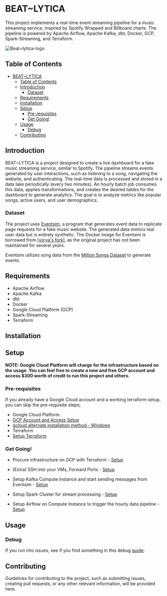 # BEAT~LYTICA

This project implements a real-time event streaming pipeline for a music streaming service, inspired by Spotify Wrapped and Billboard charts. The pipeline is powered by Apache Airflow, Apache Kafka, dbt, Docker, GCP, Spark-Streaming, and Terraform.

![Beat~lytica-logo](https://user-images.githubusercontent.com/83602292/233754249-f2449127-213a-4263-8f5a-5ce6aab000d0.png)



## Table of Contents

- [BEAT~LYTICA](#beatlytica)
  - [Table of Contents](#table-of-contents)
  - [Introduction](#introduction)
    - [Dataset](#dataset)
  - [Requirements](#requirements)
  - [Installation](#installation)
  - [Setup](#setup)
    - [Pre-requisites](#pre-requisites)
    - [Get Going!](#get-going)
  - [Usage](#usage)
    - [Debug](#debug)
  - [Contributing](#contributing)

## Introduction

BEAT~LYTICA is a project designed to create a live dashboard for a fake music streaming service, similar to Spotify. The pipeline streams events generated by user interactions, such as listening to a song, navigating the website, and authenticating. The real-time data is processed and stored in a data lake periodically (every two minutes). An hourly batch job consumes this data, applies transformations, and creates the desired tables for the dashboard to generate analytics. The goal is to analyze metrics like popular songs, active users, and user demographics.

### Dataset

The project uses [Eventsim](https://github.com/Interana/eventsim), a program that generates event data to replicate page requests for a fake music website. The generated data mimics real user data but is entirely synthetic. The Docker image for Eventsim is borrowed from [\[viirya's fork\]](https://github.com/viirya/eventsim), as the original project has not been maintained for several years.

Eventsim utilizes song data from the [Million Songs Dataset](http://millionsongdataset.com) to generate events.

## Requirements

- Apache Airflow
- Apache Kafka
- dbt
- Docker
- Google Cloud Platform (GCP)
- Spark-Streaming
- Terraform

## Installation

## Setup

**NOTE: Google Cloud Platform will charge for the infrastructure based on the usage. You can feel free to create a new and free GCP account and access $300 worth of credit to run this project and others.**

### Pre-requisites

If you already have a Google Cloud account and a working terraform setup, you can skip the pre-requisite steps;

- Google Cloud Platform.
- [GCP Account and Access Setup](setup/gcp.md)
- [gcloud alternate installation method - Windows](https://github.com/DataTalksClub/data-engineering-zoomcamp/blob/main/week_1_basics_n_setup/1_terraform_gcp/windows.md#google-cloud-sdk)
- Terraform
- [Setup Terraform](https://github.com/DataTalksClub/data-engineering-zoomcamp/blob/main/week_1_basics_n_setup/1_terraform_gcp/windows.md#terraform)

### Get Going!

   - Procure infrastructure on GCP with Terraform - [Setup](terraform/terraform.md)

- (Extra) SSH into your VMs, Forward Ports - [Setup](setup/ssh.md)

- Setup Kafka Compute Instance and start sending messages from Eventsim - [Setup](kafka/kafka.md)

- Setup Spark Cluster for stream processing - [Setup](spark_streaming/spark.md)

- Setup Airflow on Compute Instance to trigger the hourly data pipeline - [Setup](airflow/airflow.md)

## Usage

### Debug

If you run into issues, see if you find something in this debug [guide](setup/debug.md).

## Contributing

Guidelines for contributing to the project, such as submitting issues, creating pull requests, or any other relevant information, will be provided here.

